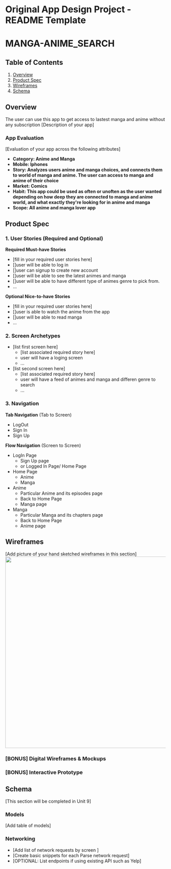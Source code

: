 Original App Design Project - README Template
===

# MANGA-ANIME_SEARCH

## Table of Contents
1. [Overview](#Overview)
1. [Product Spec](#Product-Spec)
1. [Wireframes](#Wireframes)
2. [Schema](#Schema)

## Overview
The user can use this app to get access to lastest manga and anime without any subscription
[Description of your app]

### App Evaluation
[Evaluation of your app across the following attributes]
- **Category: Anime and Manga**
- **Mobile: Iphones**
- **Story: Analyzes users anime and manga choices, and connects them to world of manga and anime. The user can access to manga and anime of their choice**
- **Market: Comics**
- **Habit: This app could be used as often or unoften as the user wanted depending on how deep they are connected to manga and anime world, and what exactly they're looking for in anime and manga**
- **Scope: All anime and manga lover app**

## Product Spec

### 1. User Stories (Required and Optional)

**Required Must-have Stories**

* [fill in your required user stories here]
* []user will be able to log in
* []user can signup to create new account
* []user will be able to see the latest animes and manga
* []user will be able to have different type of animes genre to pick from. 
* ...

**Optional Nice-to-have Stories**

* [fill in your required user stories here]
* []user is able to watch the anime from the app
* []user will be able to read manga
* ...

### 2. Screen Archetypes

* [list first screen here]
   * [list associated required story here]
   * user will have a loging screen
   * ...
* [list second screen here]
   * [list associated required story here]
   * user will have a feed of animes and manga and differen genre to search
   * ...

### 3. Navigation

**Tab Navigation** (Tab to Screen)

* LogOut 
* Sign In
* Sign Up

**Flow Navigation** (Screen to Screen)

* LogIn Page
   * Sign Up page
   * or Logged In Page/ Home Page
* Home Page
   * Anime
   * Manga
* Anime
   * Particular Anime and its episodes page
   * Back to Home Page
   * Manga page
* Manga
   * Particular Manga and its chapters page
   * Back to Home Page
   * Anime page

## Wireframes
[Add picture of your hand sketched wireframes in this section]
<img src="YOUR_WIREFRAME_IMAGE_URL" width=600>

### [BONUS] Digital Wireframes & Mockups

### [BONUS] Interactive Prototype

## Schema 
[This section will be completed in Unit 9]
### Models
[Add table of models]
### Networking
- [Add list of network requests by screen ]
- [Create basic snippets for each Parse network request]
- [OPTIONAL: List endpoints if using existing API such as Yelp]
